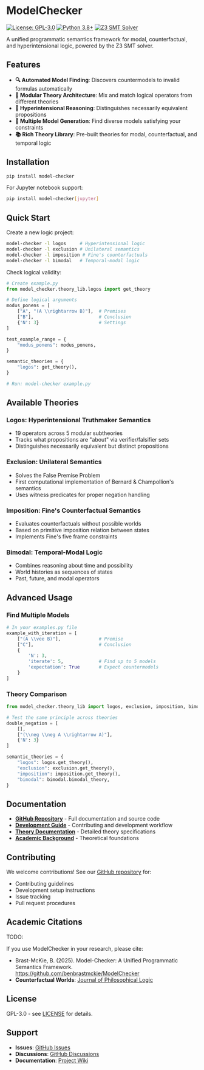# ModelChecker

[![License: GPL-3.0](https://img.shields.io/badge/License-GPL%203.0-blue.svg)](https://www.gnu.org/licenses/gpl-3.0)
[![Python 3.8+](https://img.shields.io/badge/python-3.8+-blue.svg)](https://www.python.org/downloads/)
[![Z3 SMT Solver](https://img.shields.io/badge/Z3-SMT%20Solver-green.svg)](https://github.com/Z3Prover/z3)

A unified programmatic semantics framework for modal, counterfactual, and hyperintensional logic, powered by the Z3 SMT solver.

## Features

- **🔍 Automated Model Finding**: Discovers countermodels to invalid formulas automatically
- **🧩 Modular Theory Architecture**: Mix and match logical operators from different theories
- **🎯 Hyperintensional Reasoning**: Distinguishes necessarily equivalent propositions
- **🔄 Multiple Model Generation**: Find diverse models satisfying your constraints
- **📚 Rich Theory Library**: Pre-built theories for modal, counterfactual, and temporal logic

## Installation

```bash
pip install model-checker
```

For Jupyter notebook support:
```bash
pip install model-checker[jupyter]
```

## Quick Start

Create a new logic project:

```bash
model-checker -l logos     # Hyperintensional logic
model-checker -l exclusion # Unilateral semantics
model-checker -l imposition # Fine's counterfactuals
model-checker -l bimodal   # Temporal-modal logic
```

Check logical validity:

```python
# Create example.py
from model_checker.theory_lib.logos import get_theory

# Define logical arguments
modus_ponens = [
    ["A", "(A \\rightarrow B)"],  # Premises
    ["B"],                        # Conclusion
    {'N': 3}                      # Settings
]

test_example_range = {
    "modus_ponens": modus_ponens,
}

semantic_theories = {
    "logos": get_theory(),
}

# Run: model-checker example.py
```

## Available Theories

### Logos: Hyperintensional Truthmaker Semantics
- 19 operators across 5 modular subtheories
- Tracks what propositions are "about" via verifier/falsifier sets
- Distinguishes necessarily equivalent but distinct propositions

### Exclusion: Unilateral Semantics  
- Solves the False Premise Problem
- First computational implementation of Bernard & Champollion's semantics
- Uses witness predicates for proper negation handling

### Imposition: Fine's Counterfactual Semantics
- Evaluates counterfactuals without possible worlds
- Based on primitive imposition relation between states
- Implements Fine's five frame constraints

### Bimodal: Temporal-Modal Logic
- Combines reasoning about time and possibility
- World histories as sequences of states
- Past, future, and modal operators

## Advanced Usage

### Find Multiple Models

```python
# In your examples.py file
example_with_iteration = [
    ["(A \\vee B)"],              # Premise
    ["C"],                        # Conclusion  
    {
        'N': 3,
        'iterate': 5,             # Find up to 5 models
        'expectation': True       # Expect countermodels
    }
]
```

### Theory Comparison

```python
from model_checker.theory_lib import logos, exclusion, imposition, bimodal

# Test the same principle across theories
double_negation = [
    [],
    ["(\\neg \\neg A \\rightarrow A)"],
    {'N': 3}
]

semantic_theories = {
    "logos": logos.get_theory(),
    "exclusion": exclusion.get_theory(),
    "imposition": imposition.get_theory(),
    "bimodal": bimodal.bimodal_theory,
}
```

## Documentation

- **[GitHub Repository](https://github.com/benbrastmckie/ModelChecker)** - Full documentation and source code
- **[Development Guide](https://github.com/benbrastmckie/ModelChecker/blob/master/Docs/DEVELOPMENT.md)** - Contributing and development workflow
- **[Theory Documentation](https://github.com/benbrastmckie/ModelChecker/tree/master/Code/src/model_checker/theory_lib)** - Detailed theory specifications
- **[Academic Background](http://www.benbrastmckie.com/research#access)** - Theoretical foundations

## Contributing

We welcome contributions! See our [GitHub repository](https://github.com/benbrastmckie/ModelChecker) for:
- Contributing guidelines
- Development setup instructions  
- Issue tracking
- Pull request procedures

## Academic Citations

TODO: 

If you use ModelChecker in your research, please cite:

- Brast-McKie, B. (2025). Model-Checker: A Unified Programmatic Semantics Framework. https://github.com/benbrastmckie/ModelChecker
- **Counterfactual Worlds**: [Journal of Philosophical Logic](https://link.springer.com/article/10.1007/s10992-025-09793-8)

## License

GPL-3.0 - see [LICENSE](https://github.com/benbrastmckie/ModelChecker/blob/master/Code/LICENSE) for details.

## Support

- **Issues**: [GitHub Issues](https://github.com/benbrastmckie/ModelChecker/issues)
- **Discussions**: [GitHub Discussions](https://github.com/benbrastmckie/ModelChecker/discussions)
- **Documentation**: [Project Wiki](https://github.com/benbrastmckie/ModelChecker/wiki)
